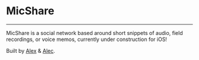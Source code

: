 # MicShare
----
MicShare is a social network based around short snippets of audio, field recordings, or voice memos, currently under construction for iOS!

Built by [Alex](https://github.com/alex-boyd) & [Alec](https://github.com/shashaty).
